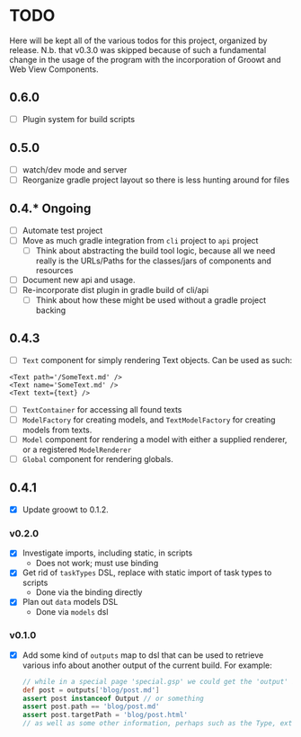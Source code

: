 # TODO

Here will be kept all of the various todos for this project, organized by release.
N.b. that v0.3.0 was skipped because of such a fundamental change in the usage of the
program with the incorporation of Groowt and Web View Components.

## 0.6.0
- [ ] Plugin system for build scripts

## 0.5.0
- [ ] watch/dev mode and server
- [ ] Reorganize gradle project layout so there is less hunting around for files

## 0.4.* Ongoing
- [ ] Automate test project
- [ ] Move as much gradle integration from `cli` project to `api` project
  - [ ] Think about abstracting the build tool logic, because all we need
    really is the URLs/Paths for the classes/jars of components and resources
- [ ] Document new api and usage.
- [ ] Re-incorporate dist plugin in gradle build of cli/api
  - [ ] Think about how these might be used without a gradle project backing

## 0.4.3
- [ ] `Text` component for simply rendering Text objects. Can be used as such:
```
<Text path='/SomeText.md' />
<Text name='SomeText.md' />
<Text text={text} />
```
- [ ] `TextContainer` for accessing all found texts
- [ ] `ModelFactory` for creating models, and `TextModelFactory` for creating models from texts.
- [ ] `Model` component for rendering a model with either a supplied renderer, or a registered `ModelRenderer`
- [ ] `Global` component for rendering globals.

## 0.4.1
- [x] Update groowt to 0.1.2.

### v0.2.0
- [x] Investigate imports, including static, in scripts
  - Does not work; must use binding
- [x] Get rid of `taskTypes` DSL, replace with static import of task types to scripts
  - Done via the binding directly
- [x] Plan out `data` models DSL
  - Done via `models` dsl

### v0.1.0
- [x] Add some kind of `outputs` map to dsl that can be used to retrieve various info about another output of the current build. For example:
    ```groovy
    // while in a special page 'special.gsp' we could get the 'output' info for a text 'blog/post.md'
    def post = outputs['blog/post.md']
    assert post instanceof Output // or something
    assert post.path == 'blog/post.md'
    assert post.targetPath = 'blog/post.html'
    // as well as some other information, perhaps such as the Type, extension, *etc.*
    ```
